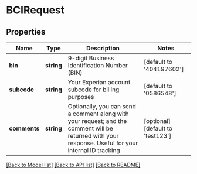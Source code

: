 # BCIRequest

## Properties
Name | Type | Description | Notes
------------ | ------------- | ------------- | -------------
**bin** | **string** | 9-digit Business Identification Number (BIN) | [default to '404197602']
**subcode** | **string** | Your Experian account subcode for billing purposes | [default to '0586548']
**comments** | **string** | Optionally, you can send a comment along with your request;  and the comment will be returned with your response.  Useful for your internal ID tracking | [optional] [default to 'test123']

[[Back to Model list]](../README.md#documentation-for-models) [[Back to API list]](../README.md#documentation-for-api-endpoints) [[Back to README]](../README.md)


